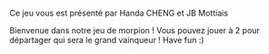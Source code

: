 Ce jeu vous est présenté par Handa CHENG et JB Mottiais


Bienvenue dans notre jeu de morpion ! Vous pouvez jouer à 2 pour départager qui sera le grand vainqueur !
Have fun :)
